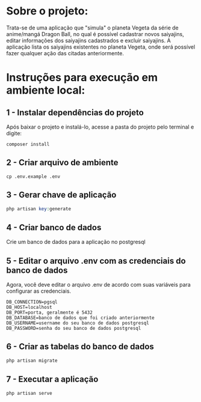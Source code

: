 # Sobre o projeto:
Trata-se de uma aplicação que "simula" o planeta Vegeta da série de anime/mangá Dragon Ball, no qual é possível cadastrar novos saiyajins, editar informações dos saiyajins cadastrados e excluir saiyajins. A aplicação lista os saiyajins existentes no planeta Vegeta, onde será possível fazer qualquer ação das citadas anteriormente.

# Instruções para execução em ambiente local:

## 1 - Instalar dependências do projeto
Após baixar o projeto e instalá-lo, acesse a pasta do projeto pelo terminal e digite:
```
composer install
```
## 2 - Criar arquivo de ambiente
```
cp .env.example .env
```
## 3 - Gerar chave de aplicação
```php
php artisan key:generate
```
## 4 - Criar banco de dados
Crie um banco de dados para a aplicação no postgresql

## 5 - Editar o arquivo .env com as credenciais do banco de dados
Agora, você deve editar o arquivo .env de acordo com suas variáveis para configurar as credenciais.
```
DB_CONNECTION=pgsql
DB_HOST=localhost
DB_PORT=porta, geralmente é 5432
DB_DATABASE=banco de dados que foi criado anteriormente
DB_USERNAME=username do seu banco de dados postgresql
DB_PASSWORD=senha do seu banco de dados postgresql
```
## 6 - Criar as tabelas do banco de dados
```php
php artisan migrate
```
## 7 - Executar a aplicação
```php 
php artisan serve
```
